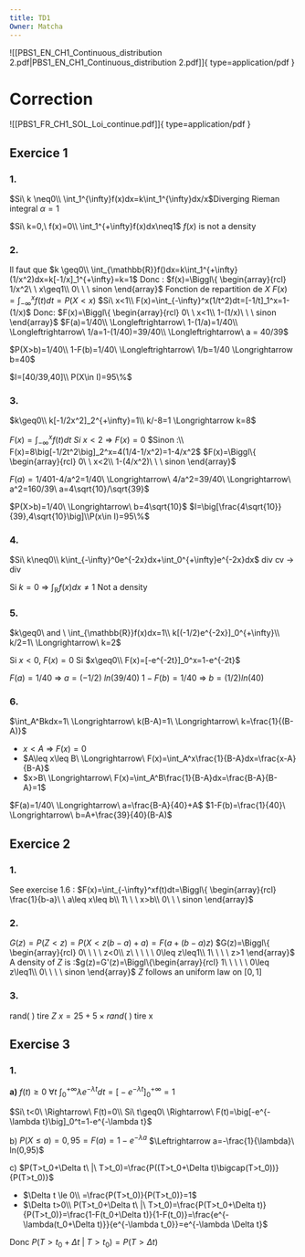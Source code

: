 ```yaml
---
title: TD1
Owner: Matcha
---
```

![[PBS1_EN_CH1_Continuous_distribution 2.pdf|PBS1_EN_CH1_Continuous_distribution 2.pdf]]{ type=application/pdf }

  
# Correction
![[PBS1_FR_CH1_SOL_Loi_continue.pdf]]{ type=application/pdf }

## Exercice 1
### 1.
  
$Si\ k \neq0\\ \int_1^{\infty}f(x)dx=k\int_1^{\infty}dx/x$Diverging Rieman integral $\alpha=1$
  
$Si\ k=0,\ f(x)=0\\ \int_1^{+\infty}f(x)dx\neq1$
$f(x)$ is not a density
  
### 2.
  
Il faut que $k \geq0\\ \int_{\mathbb{R}}f()dx=k\int_1^{+\infty}(1/x^2)dx=k[-1/x]_1^{+\infty}=k=1$
Donc :
$f(x)=\Biggl\{ \begin{array}{rcl} 1/x^2\ \ x\geq1\\ 0\ \ \ sinon \end{array}$
Fonction de repartition de $X$
$F(x)=\int_{-\infty}^xf(t)dt=P(X<x)$
$Si\ x<1\\ F(x)=\int_{-\infty}^x(1/t^2)dt=[-1/t]_1^x=1-(1/x)$
Donc:
$F(x)=\Biggl\{ \begin{array}{rcl} 0\ \ x<1\\ 1-(1/x)\ \ \ sinon \end{array}$
$F(a)=1/40\\ \Longleftrightarrow\ 1-(1/a)=1/40\\ \Longleftrightarrow\ 1/a=1-(1/40)=39/40\\ \Longleftrightarrow\ a = 40/39$
  
$P(X>b)=1/40\\ 1-F(b)=1/40\ \Longleftrightarrow\ 1/b=1/40 \Longrightarrow b=40$
  
$I=[40/39,40]\\ P(X\in I)=95\%$
  
  
### 3.
  
$k\geq0\\ k[-1/2x^2]_2^{+\infty}=1\\ k/-8=1 \Longrightarrow k=8$
  
$F(x)=\int_{-\infty}^xf(t)dt$
$Si\ x<2\ \Longrightarrow\ F(x)=0$
$Sinon :\\ F(x)=8\big[-1/2t^2\big]_2^x=4(1/4-1/x^2)=1-4/x^2$
$F(x)=\Biggl\{ \begin{array}{rcl} 0\ \ x<2\\ 1-(4/x^2)\ \ \ sinon \end{array}$
  
$F(a)=1/40$1-4/a^2=1/40\ \Longrightarrow\ 4/a^2=39/40\ \Longrightarrow\ a^2=160/39\\ a=4\sqrt{10}/\sqrt{39}$
  
$P(X>b)=1/40\ \Longrightarrow\ b=4\sqrt{10}$
$I=\big[\frac{4\sqrt{10}}{39},4\sqrt{10}\big]\\P(x\in I)=95\%$
  
### 4.
  
$Si\ k\neq0\\ k\int_{-\infty}^0e^{-2x}dx+\int_0^{+\infty}e^{-2x}dx$
div cv → div
  
Si $k=0\ \Longrightarrow\ \int_{\mathbb{R}}f(x)dx\neq1$
Not a density
  
  
### 5.
  
$k\geq0\ and \ \int_{\mathbb{R}}f(x)dx=1\\ k[(-1/2)e^{-2x}]_0^{+\infty}\\ k/2=1\ \Longrightarrow\ k=2$
  
Si $x<0,\ F(x)=0$
Si $x\geq0\\ F(x)=[-e^{-2t}]_0^x=1-e^{-2t}$
  
$F(a)=1/40 \ \Longrightarrow\ a=(-1/2)\ ln(39/40)$
$1-F(b)=1/40\ \Longrightarrow\ b=(1/2)ln(40)$
  
  
### 6.
  
$\int_A^Bkdx=1\ \Longrightarrow\ k(B-A)=1\ \Longrightarrow\ k=\frac{1}{(B-A)}$
  
- $x<A\ \Longrightarrow\ F(x)=0$
- $A\leq x\leq B\ \Longrightarrow\ F(x)=\int_A^x\frac{1}{B-A}dx=\frac{x-A}{B-A}$
- $x>B\ \Longrightarrow\ F(x)=\int_A^B\frac{1}{B-A}dx=\frac{B-A}{B-A}=1$
  
$F(a)=1/40\ \Longrightarrow\ a=\frac{B-A}{40}+A$
$1-F(b)=\frac{1}{40}\ \Longrightarrow\ b=A+\frac{39}{40}(B-A)$
  
  
  
## Exercice 2
  
### 1.
  
See exercise 1.6 :
$F(x)=\int_{-\infty}^xf(t)dt=\Biggl\{ \begin{array}{rcl} \frac{1}{b-a}\ \ a\leq x\leq b\\ 1\ \ \ x>b\\ 0\ \ \ sinon \end{array}$
  
  
### 2.
  
$G(z)=P(Z<z)=P\big(X<z(b-a)+a\big)=F(a+(b-a)z)$
$G(z)=\Biggl\{ \begin{array}{rcl} 0\ \ \ \ z<0\\ z\ \ \ \ \ 0\leq z\leq1\\ 1\ \ \ \ z>1 \end{array}$
A density of $Z$ is :$g(z)=G'(z)=\Biggl\{\begin{array}{rcl} 1\ \ \ \ \ 0\leq z\leq1\\ 0\ \ \ \ sinon \end{array}$
$Z$ follows an uniform law on $[0,1]$
  
### 3.
  
rand( ) tire $Z$
$x=25+5\times rand(\ )$
tire x
  
  
## Exercise 3
  
### 1.
  
**a)**
$f(t)\geq0\ \forall t$
$\int_0^{+\infty}\lambda e^{-\lambda t}dt=\big[-e^{-\lambda t}\big]_0^{+\infty}=1$
  
$Si\ t<0\ \Rightarrow\ F(t)=0\\ Si\ t\geq0\ \Rightarrow\ F(t)=\big[-e^{-\lambda t}\big]_0^t=1-e^{-\lambda t}$
  
b)
$P(X\le a)=0,95=F(a)=1-e^{-\lambda a}$
$\Leftrightarrow a=-\frac{1}{\lambda}\ ln(0,95)$
  
c)
$P(T>t_0+\Delta t\ |\ T>t_0)=\frac{P((T>t_0+\Delta t)\bigcap(T>t_0))}{P(T>t_0)}$
  
- $\Delta t \le 0\\ =\frac{P(T>t_0)}{P(T>t_0)}=1$
- $\Delta t>0\\ P(T>t_0+\Delta t\ |\ T>t_0)=\frac{P(T>t_0+\Delta t)}{P(T>t_0)}=\frac{1-F(t_0+\Delta t)}{1-F(t_0)}=\frac{e^{-\lambda(t_0+\Delta t)}}{e^{-\lambda t_0}}=e^{-\lambda \Delta t}$
  
Donc $P(T>t_0+\Delta t\ |\ T>t_0)=P(T>\Delta t)$